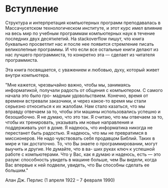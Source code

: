 # Вступление

Структура и интерпретация компьютерных программ преподавалась в Массачусетском технологическом институте, и этот курс имел влияние на весь мир по учебным программам компьютерных наук в течение последних двух десятилетий. На stackoverflow пишут, что книга буквально просветлит нас и после нее появится стремление писать великолепные программы. И что если все остальные книги делают из нас лучшего программиста, то конкретно эта — сделает из читателя программиста.

﻿Эта книга посвящается, с уважением и любовью, духу, который живет внутри компьютера.

"Мне кажется, чрезвычайно важно, чтобы мы, занимаясь информатикой, получали радость от общения с компьютером. С самого начала это было гро- мадным удовольствием. Конечно, время от времени встревали заказчики, и через какое-то время мы стали серьезно относиться к их жалобам. Нам стало казаться, что мы вправду отвечаем за то, чтобы эти машины использовались успешно и безошибочно. Я не думаю, что это так. Я считаю, что мы отвечаем за то, чтобы их тренировать, указывать им новые направления и поддерживать уют в доме. Я надеюсь, что информатика никогда не перестанет быть радостью. Я надеюсь, что мы не превратимся в миссионеров. Не надо чувствовать себя продавцом Библий. Таких в мире и так достаточно. То, что Вы знаете о программировании, могут выучить и другие. Не думайте, что в ва- ших руках ключ к успешной работе с компьютерами. Что у Вас, как я думаю и надеюсь, есть — это разум: способность увидеть в машине больше, чем Вы видели, когда Вас впервые к ней подвели, увидеть, что Вы способны сделать ее бoльшим."

Алан Дж. Перлис (1 апреля 1922 – 7 февраля 1990)
